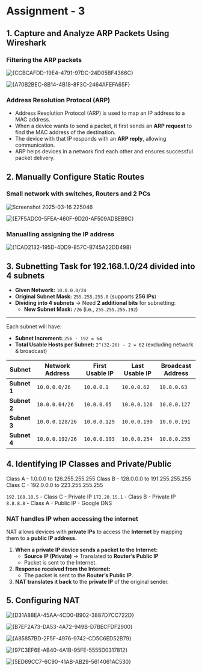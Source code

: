 # Assignment - 3

## 1. Capture and Analyze ARP Packets Using Wireshark
### Filtering the ARP packets
![{CCBCAFDD-19E4-4791-97DC-24D05BF4366C}](https://github.com/user-attachments/assets/18287a04-bf31-4496-b32d-425947c193e6)

![{A70B2BEC-8B14-4B18-8F3C-2464AFEFA65F}](https://github.com/user-attachments/assets/11a43d47-a96f-466f-9c00-38a23372bd26)

### Address Resolution Protocol (ARP)
- Address Resolution Protocol (ARP) is used to map an IP address to a MAC address.  
- When a device wants to send a packet, it first sends an **ARP request** to find the MAC address of the destination.  
- The device with that IP responds with an **ARP reply**, allowing communication.  
- ARP helps devices in a network find each other and ensures successful packet delivery.

## 2.  Manually Configure Static Routes
### Small network with switches, Routers and 2 PCs
![Screenshot 2025-03-16 225046](https://github.com/user-attachments/assets/10645a3d-9425-4a90-b8b4-e2ea771f743f)

![{E7F5ADC0-5FEA-460F-9D20-AF509ADBEB9C}](https://github.com/user-attachments/assets/69b4312a-6226-44db-850c-95655e4509bb)

### Manualling assigning the IP address 
![{1CAD2132-195D-4DD9-857C-B745A22DD498}](https://github.com/user-attachments/assets/91ac30d5-69eb-4c61-8869-1e5b2a97ed10)

## 3. Subnetting Task for 192.168.1.0/24 divided into 4 subnets

- **Given Network:** `10.0.0.0/24`  
- **Original Subnet Mask:** `255.255.255.0` (supports **256 IPs**)  
- **Dividing into 4 subnets** → Need **2 additional bits** for subnetting:  
  - **New Subnet Mask:** `/26` (i.e., `255.255.255.192`)

---

Each subnet will have:  
- **Subnet Increment:** `256 - 192 = 64`  
- **Total Usable Hosts per Subnet:** `2^(32-26) - 2 = 62` (excluding network & broadcast)  

| **Subnet**  | **Network Address** | **First Usable IP** | **Last Usable IP** | **Broadcast Address** |
|------------|---------------------|---------------------|--------------------|----------------------|
| **Subnet 1** | `10.0.0.0/26`   | `10.0.0.1`   | `10.0.0.62`  | `10.0.0.63`  |
| **Subnet 2** | `10.0.0.64/26`  | `10.0.0.65`  | `10.0.0.126` | `10.0.0.127` |
| **Subnet 3** | `10.0.0.128/26` | `10.0.0.129` | `10.0.0.190` | `10.0.0.191` |
| **Subnet 4** | `10.0.0.192/26` | `10.0.0.193` | `10.0.0.254` | `10.0.0.255` |

## 4. Identifying IP Classes and Private/Public

Class A - 1.0.0.0 to 126.255.255.255
Class B - 128.0.0.0	to 191.255.255.255	
Class C - 192.0.0.0	to 223.255.255.255	

`192.168.10.5` - Class C - Private IP
`172.20.15.1` - Class B - Private IP
`8.8.8.8` - Class A - Public IP - Google DNS

### NAT handles IP when accessing the internet

NAT allows devices with **private IPs** to access the **Internet** by mapping them to a **public IP address**.

1. **When a private IP device sends a packet to the Internet:**
   - **Source IP (Private)** → Translated to **Router’s Public IP**
   - Packet is sent to the Internet.  
2. **Response received from the Internet:**
   - The packet is sent to the **Router’s Public IP**.
3. **NAT translates it back** to the **private IP** of the original sender.

## 5. Configuring NAT 
![{D31A88EA-45AA-4CD0-B902-3887D7CC722D}](https://github.com/user-attachments/assets/0b562118-6e52-4fe0-8060-e0a9d9a2d1d0)

![{B7EF2A73-DA53-4A72-949B-D7BECFDF2900}](https://github.com/user-attachments/assets/8487d698-33a0-4b59-afce-d2f73e78ab3d)

![{A85857BD-2F5F-4976-9742-CD5C6ED52B79}](https://github.com/user-attachments/assets/447280a3-fcab-4580-b69b-ab6ee54a9d11)

![{97C3EF6E-AB40-4A1B-95FE-5555D0317812}](https://github.com/user-attachments/assets/42e9a55b-e773-449d-9ce1-054ae959f553)

![{5ED69CC7-6C90-41AB-AB29-5614061AC530}](https://github.com/user-attachments/assets/e32457b5-6d9a-4469-aefb-ec87e423fb2a)



